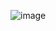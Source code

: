 ![image](https://user-images.githubusercontent.com/64978486/217741416-4e53f4b5-1046-4303-aeef-d5f5371c6eeb.png)
